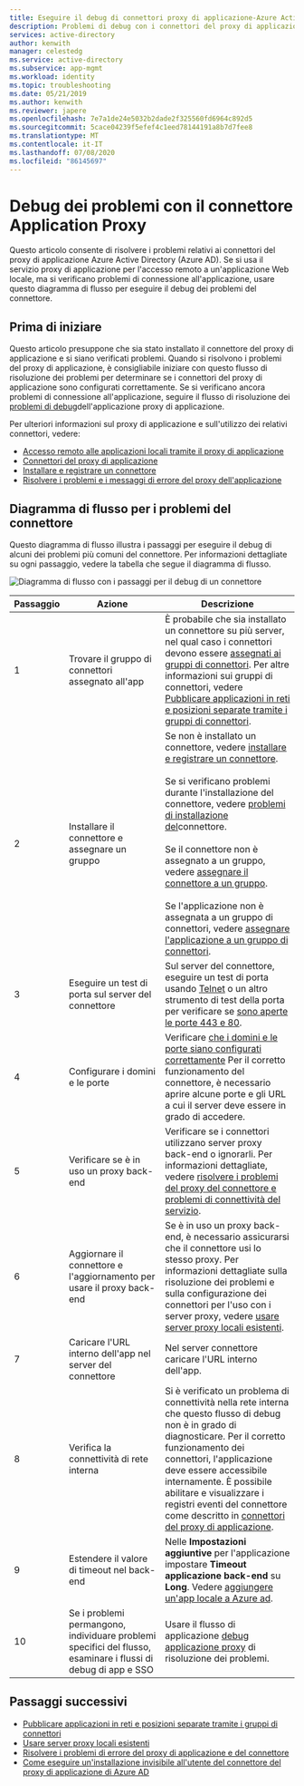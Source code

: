 ```yaml
---
title: Eseguire il debug di connettori proxy di applicazione-Azure Active Directory | Microsoft Docs
description: Problemi di debug con i connettori del proxy di applicazione Azure Active Directory (Azure AD).
services: active-directory
author: kenwith
manager: celestedg
ms.service: active-directory
ms.subservice: app-mgmt
ms.workload: identity
ms.topic: troubleshooting
ms.date: 05/21/2019
ms.author: kenwith
ms.reviewer: japere
ms.openlocfilehash: 7e7a1de24e5032b2dade2f325560fd6964c892d5
ms.sourcegitcommit: 5cace04239f5efef4c1eed78144191a8b7d7fee8
ms.translationtype: MT
ms.contentlocale: it-IT
ms.lasthandoff: 07/08/2020
ms.locfileid: "86145697"
---
```

# <a name="debug-application-proxy-connector-issues"></a>Debug dei problemi con il connettore Application Proxy 

Questo articolo consente di risolvere i problemi relativi ai connettori del proxy di applicazione Azure Active Directory (Azure AD). Se si usa il servizio proxy di applicazione per l'accesso remoto a un'applicazione Web locale, ma si verificano problemi di connessione all'applicazione, usare questo diagramma di flusso per eseguire il debug dei problemi del connettore. 

## <a name="before-you-begin"></a>Prima di iniziare

Questo articolo presuppone che sia stato installato il connettore del proxy di applicazione e si siano verificati problemi. Quando si risolvono i problemi del proxy di applicazione, è consigliabile iniziare con questo flusso di risoluzione dei problemi per determinare se i connettori del proxy di applicazione sono configurati correttamente. Se si verificano ancora problemi di connessione all'applicazione, seguire il flusso di risoluzione dei [problemi di debug](application-proxy-debug-apps.md)dell'applicazione proxy di applicazione.  


Per ulteriori informazioni sul proxy di applicazione e sull'utilizzo dei relativi connettori, vedere:

- [Accesso remoto alle applicazioni locali tramite il proxy di applicazione](application-proxy.md)
- [Connettori del proxy di applicazione](application-proxy-connectors.md)
- [Installare e registrare un connettore](application-proxy-add-on-premises-application.md)
- [Risolvere i problemi e i messaggi di errore del proxy dell'applicazione](application-proxy-troubleshoot.md)

## <a name="flowchart-for-connector-issues"></a>Diagramma di flusso per i problemi del connettore

Questo diagramma di flusso illustra i passaggi per eseguire il debug di alcuni dei problemi più comuni del connettore. Per informazioni dettagliate su ogni passaggio, vedere la tabella che segue il diagramma di flusso.

![Diagramma di flusso con i passaggi per il debug di un connettore](media/application-proxy-debug-connectors/application-proxy-connector-debugging-flowchart.png)

| Passaggio | Azione | Descrizione |
|---------|---------|---------|
|1 | Trovare il gruppo di connettori assegnato all'app | È probabile che sia installato un connettore su più server, nel qual caso i connettori devono essere [assegnati ai gruppi di connettori](application-proxy-connector-groups.md#assign-applications-to-your-connector-groups). Per altre informazioni sui gruppi di connettori, vedere [Pubblicare applicazioni in reti e posizioni separate tramite i gruppi di connettori](application-proxy-connector-groups.md). |
|2 | Installare il connettore e assegnare un gruppo | Se non è installato un connettore, vedere [installare e registrare un connettore](application-proxy-add-on-premises-application.md#install-and-register-a-connector).<br></br> Se si verificano problemi durante l'installazione del connettore, vedere [problemi di installazione del](application-proxy-connector-installation-problem.md)connettore.<br></br> Se il connettore non è assegnato a un gruppo, vedere [assegnare il connettore a un gruppo](application-proxy-connector-groups.md#create-connector-groups).<br></br>Se l'applicazione non è assegnata a un gruppo di connettori, vedere [assegnare l'applicazione a un gruppo di connettori](application-proxy-connector-groups.md#assign-applications-to-your-connector-groups).|
|3 | Eseguire un test di porta sul server del connettore | Sul server del connettore, eseguire un test di porta usando [Telnet](https://docs.microsoft.com/windows-server/administration/windows-commands/telnet) o un altro strumento di test della porta per verificare se [sono aperte le porte 443 e 80](application-proxy-add-on-premises-application.md#open-ports).|
|4 | Configurare i domini e le porte | Verificare [che i domini e le porte siano configurati correttamente](application-proxy-add-on-premises-application.md#prepare-your-on-premises-environment) Per il corretto funzionamento del connettore, è necessario aprire alcune porte e gli URL a cui il server deve essere in grado di accedere. |
|5 | Verificare se è in uso un proxy back-end | Verificare se i connettori utilizzano server proxy back-end o ignorarli. Per informazioni dettagliate, vedere [risolvere i problemi del proxy del connettore e problemi di connettività del servizio](application-proxy-configure-connectors-with-proxy-servers.md#troubleshoot-connector-proxy-problems-and-service-connectivity-issues). |
|6 | Aggiornare il connettore e l'aggiornamento per usare il proxy back-end | Se è in uso un proxy back-end, è necessario assicurarsi che il connettore usi lo stesso proxy. Per informazioni dettagliate sulla risoluzione dei problemi e sulla configurazione dei connettori per l'uso con i server proxy, vedere [usare server proxy locali esistenti](application-proxy-configure-connectors-with-proxy-servers.md). |
|7 | Caricare l'URL interno dell'app nel server del connettore | Nel server connettore caricare l'URL interno dell'app. |
|8 | Verifica la connettività di rete interna | Si è verificato un problema di connettività nella rete interna che questo flusso di debug non è in grado di diagnosticare. Per il corretto funzionamento dei connettori, l'applicazione deve essere accessibile internamente. È possibile abilitare e visualizzare i registri eventi del connettore come descritto in [connettori del proxy di applicazione](application-proxy-connectors.md#under-the-hood). |
|9 | Estendere il valore di timeout nel back-end | Nelle **Impostazioni aggiuntive** per l'applicazione impostare **Timeout applicazione back-end** su **Long**. Vedere [aggiungere un'app locale a Azure ad](application-proxy-add-on-premises-application.md#add-an-on-premises-app-to-azure-ad). |
|10 | Se i problemi permangono, individuare problemi specifici del flusso, esaminare i flussi di debug di app e SSO | Usare il flusso di applicazione [debug applicazione proxy](application-proxy-debug-apps.md) di risoluzione dei problemi. |

## <a name="next-steps"></a>Passaggi successivi


* [Pubblicare applicazioni in reti e posizioni separate tramite i gruppi di connettori](application-proxy-connector-groups.md)
* [Usare server proxy locali esistenti](application-proxy-configure-connectors-with-proxy-servers.md)
* [Risolvere i problemi di errore del proxy di applicazione e del connettore](application-proxy-troubleshoot.md)
* [Come eseguire un'installazione invisibile all'utente del connettore del proxy di applicazione di Azure AD](application-proxy-register-connector-powershell.md)
